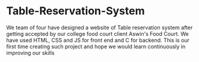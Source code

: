 # Table-Reservation-System
We team of four have designed a website of Table reservation system after getting accepted by our college food court client Aswin's Food Court. We have used HTML, CSS and JS for front end and C for backend. This is our first time creating such project and hope we would learn continuously in improving our skills

